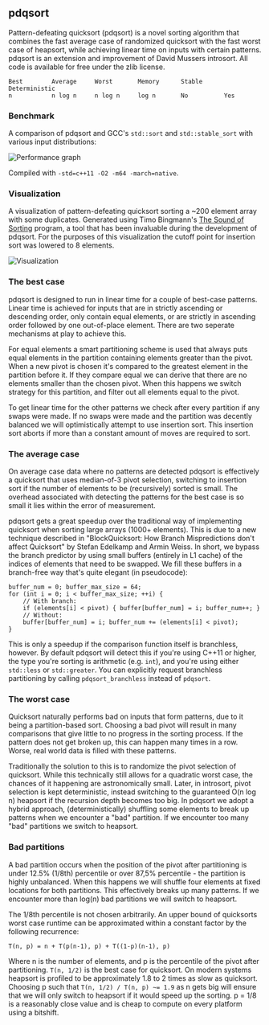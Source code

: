 pdqsort
-------

Pattern-defeating quicksort (pdqsort) is a novel sorting algorithm that combines the fast average
case of randomized quicksort with the fast worst case of heapsort, while achieving linear time on
inputs with certain patterns. pdqsort is an extension and improvement of David Mussers introsort.
All code is available for free under the zlib license.

    Best        Average     Worst       Memory      Stable      Deterministic
    n           n log n     n log n     log n       No          Yes

### Benchmark

A comparison of pdqsort and GCC's `std::sort` and `std::stable_sort` with various input
distributions:

![Performance graph](http://i.imgur.com/1RnIGBO.png)

Compiled with `-std=c++11 -O2 -m64 -march=native`.


### Visualization

A visualization of pattern-defeating quicksort sorting a ~200 element array with some duplicates.
Generated using Timo Bingmann's [The Sound of Sorting](http://panthema.net/2013/sound-of-sorting/)
program, a tool that has been invaluable during the development of pdqsort. For the purposes of
this visualization the cutoff point for insertion sort was lowered to 8 elements.

![Visualization](http://i.imgur.com/QzFG09F.gif)


### The best case

pdqsort is designed to run in linear time for a couple of best-case patterns. Linear time is
achieved for inputs that are in strictly ascending or descending order, only contain equal elements,
or are strictly in ascending order followed by one out-of-place element. There are two seperate
mechanisms at play to achieve this.

For equal elements a smart partitioning scheme is used that always puts equal elements in the
partition containing elements greater than the pivot. When a new pivot is chosen it's compared to
the greatest element in the partition before it. If they compare equal we can derive that there are
no elements smaller than the chosen pivot. When this happens we switch strategy for this partition,
and filter out all elements equal to the pivot.

To get linear time for the other patterns we check after every partition if any swaps were made. If
no swaps were made and the partition was decently balanced we will optimistically attempt to use
insertion sort. This insertion sort aborts if more than a constant amount of moves are required to
sort.


### The average case

On average case data where no patterns are detected pdqsort is effectively a quicksort that uses
median-of-3 pivot selection, switching to insertion sort if the number of elements to be
(recursively) sorted is small. The overhead associated with detecting the patterns for the best case
is so small it lies within the error of measurement.

pdqsort gets a great speedup over the traditional way of implementing quicksort when sorting large
arrays (1000+ elements). This is due to a new technique described in "BlockQuicksort: How Branch
Mispredictions don't affect Quicksort" by Stefan Edelkamp and Armin Weiss. In short, we bypass the
branch predictor by using small buffers (entirely in L1 cache) of the indices of elements that need
to be swapped. We fill these buffers in a branch-free way that's quite elegant (in pseudocode):

    buffer_num = 0; buffer_max_size = 64;
    for (int i = 0; i < buffer_max_size; ++i) {
        // With branch:
        if (elements[i] < pivot) { buffer[buffer_num] = i; buffer_num++; }
        // Without:
        buffer[buffer_num] = i; buffer_num += (elements[i] < pivot);
    }

This is only a speedup if the comparison function itself is branchless, however. By default pdqsort
will detect this if you're using C++11 or higher, the type you're sorting is arithmetic (e.g.
`int`), and you're using either `std::less` or `std::greater`. You can explicitly request branchless
partitioning by calling `pdqsort_branchless` instead of `pdqsort`.


### The worst case

Quicksort naturally performs bad on inputs that form patterns, due to it being a partition-based
sort. Choosing a bad pivot will result in many comparisons that give little to no progress in the
sorting process. If the pattern does not get broken up, this can happen many times in a row. Worse,
real world data is filled with these patterns.

Traditionally the solution to this is to randomize the pivot selection of quicksort. While this
technically still allows for a quadratic worst case, the chances of it happening are astronomically
small. Later, in introsort, pivot selection is kept deterministic, instead switching to the
guaranteed O(n log n) heapsort if the recursion depth becomes too big. In pdqsort we adopt a hybrid
approach, (deterministically) shuffling some elements to break up patterns when we encounter a "bad"
partition. If we encounter too many "bad" partitions we switch to heapsort.


### Bad partitions

A bad partition occurs when the position of the pivot after partitioning is under 12.5% (1/8th)
percentile or over 87,5% percentile - the partition is highly unbalanced. When this happens we will
shuffle four elements at fixed locations for both partitions. This effectively breaks up many
patterns. If we encounter more than log(n) bad partitions we will switch to heapsort.

The 1/8th percentile is not chosen arbitrarily. An upper bound of quicksorts worst case runtime can
be approximated within a constant factor by the following recurrence:

    T(n, p) = n + T(p(n-1), p) + T((1-p)(n-1), p)

Where n is the number of elements, and p is the percentile of the pivot after partitioning.
`T(n, 1/2)` is the best case for quicksort. On modern systems heapsort is profiled to be
approximately 1.8 to 2 times as slow as quicksort. Choosing p such that `T(n, 1/2) / T(n, p) ~= 1.9`
as n gets big will ensure that we will only switch to heapsort if it would speed up the sorting.
p = 1/8 is a reasonably close value and is cheap to compute on every platform using a bitshift. 
